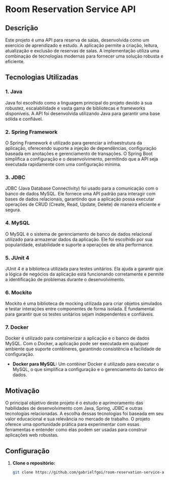 # Room Reservation Service API

## Descrição

Este projeto é uma API para reserva de salas, desenvolvida como um exercício de aprendizado e estudo. A aplicação permite a criação, leitura, atualização e exclusão de reservas de salas. A implementação utiliza uma combinação de tecnologias modernas para fornecer uma solução robusta e eficiente.

## Tecnologias Utilizadas

### 1. **Java**

Java foi escolhido como a linguagem principal do projeto devido à sua robustez, escalabilidade e vasta gama de bibliotecas e frameworks disponíveis. A API foi desenvolvida utilizando Java para garantir uma base sólida e confiável.

### 2. **Spring Framework**

O Spring Framework é utilizado para gerenciar a infraestrutura da aplicação, oferecendo suporte a injeção de dependências, configuração baseada em anotações e gerenciamento de transações. O Spring Boot simplifica a configuração e o desenvolvimento, permitindo que a API seja executada rapidamente com uma configuração mínima.

### 3. **JDBC**

JDBC (Java Database Connectivity) foi usado para a comunicação com o banco de dados MySQL. Ele fornece uma API padrão para interagir com bases de dados relacionais, garantindo que a aplicação possa executar operações de CRUD (Create, Read, Update, Delete) de maneira eficiente e segura.

### 4. **MySQL**

O MySQL é o sistema de gerenciamento de banco de dados relacional utilizado para armazenar dados da aplicação. Ele foi escolhido por sua popularidade, estabilidade e suporte a operações de alta performance.

### 5. **JUnit 4**

JUnit 4 é a biblioteca utilizada para testes unitários. Ela ajuda a garantir que a lógica de negócios da aplicação está funcionando corretamente e permite a identificação de problemas durante o desenvolvimento.

### 6. **Mockito**

Mockito é uma biblioteca de mocking utilizada para criar objetos simulados e testar interações entre componentes de forma isolada. É fundamental para garantir que os testes unitários sejam independentes e confiáveis.

### 7. **Docker**

Docker é utilizado para containerizar a aplicação e o banco de dados MySQL. Com o Docker, a aplicação pode ser executada em qualquer ambiente que suporte contêineres, garantindo consistência e facilidade de configuração. 

- **Docker para MySQL:** Um contêiner Docker é utilizado para executar o MySQL, o que simplifica a configuração e o gerenciamento do banco de dados.

## Motivação

O principal objetivo deste projeto é o estudo e aprimoramento das habilidades de desenvolvimento com Java, Spring, JDBC e outras tecnologias relacionadas. A escolha dessas tecnologias foi baseada em seu valor educacional e sua relevância no mercado de trabalho. O projeto oferece uma oportunidade prática para experimentar com essas ferramentas e entender como elas podem ser usadas para construir aplicações web robustas.

## Configuração

1. **Clone o repositório:**

   ```bash
   git clone https://github.com/gabrielfgoi/room-reservation-service-api.git
